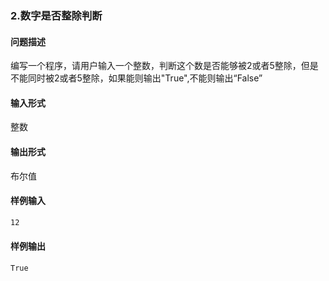 ### 2.数字是否整除判断

#### 问题描述

编写一个程序，请用户输入一个整数，判断这个数是否能够被2或者5整除，但是不能同时被2或者5整除，如果能则输出"True",不能则输出“False”

#### 输入形式

整数

#### 输出形式

布尔值

#### 样例输入

```bash
12
```

#### 样例输出

```bash
True
```
